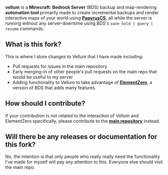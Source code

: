 **vellum** is a **Minecraft: Bedrock Server** (BDS) backup and map-rendering **automation tool** primarily made to create incremental backups and render interactive maps of your world using [**PapyrusCS**](https://github.com/mjungnickel18/papyruscs), all while the server is running without any server-downtime using BDS's `save hold | query | resume` commands.

## What is this fork?
This is where I store changes to Vellum that I have made including:
* Pull requests for issues in the main repository
* Early merging-in of other people's pull requests on the main repo that would be useful to my server
* Adding functionality to Vellum to take advantage of [**ElementZero**](https://github.com/Element-0/ElementZero), a version of BDS that adds many features.

## How should I contribute?
If your contribution is not related to the interaction of Vellum and ElementZero specifically, please contribute to the [**main repository**](https://github.com/clarkx86/vellum/) instead.

## Will there be any releases or documentation for this fork?
No, the intention is that only people who really really need the functionality I've made for myself will pay any attention to this.  Everyone else should visit the main repo.

